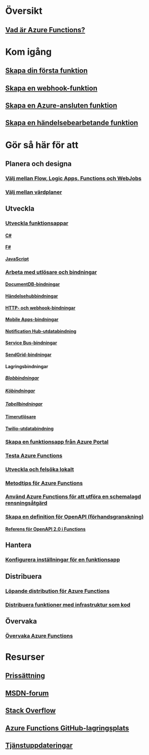 # Översikt
## [Vad är Azure Functions?](functions-overview.md)
# Kom igång
## [Skapa din första funktion](functions-create-first-azure-function.md)
## [Skapa en webhook-funktion](functions-create-a-web-hook-or-api-function.md)
## [Skapa en Azure-ansluten funktion](functions-create-an-azure-connected-function.md)
## [Skapa en händelsebearbetande funktion](functions-create-an-event-processing-function.md)
# Gör så här för att
## Planera och designa
### [Välj mellan Flow, Logic Apps, Functions och WebJobs](functions-compare-logic-apps-ms-flow-webjobs.md)
### [Välj mellan värdplaner](functions-scale.md)

## Utveckla
### [Utveckla funktionsappar](functions-reference.md)
#### [C#](functions-reference-csharp.md)
#### [F#](functions-reference-fsharp.md)
#### [JavaScript](functions-reference-node.md)
### [Arbeta med utlösare och bindningar](functions-triggers-bindings.md)
#### [DocumentDB-bindningar](functions-bindings-documentdb.md)
#### [Händelsehubbindningar](functions-bindings-event-hubs.md)
#### [HTTP- och webhook-bindningar](functions-bindings-http-webhook.md)
#### [Mobile Apps-bindningar](functions-bindings-mobile-apps.md)
#### [Notification Hub-utdatabindning](functions-bindings-notification-hubs.md)
#### [Service Bus-bindningar](functions-bindings-service-bus.md)
#### [SendGrid-bindningar](functions-bindings-sendgrid.md)
#### Lagringsbindningar
##### [Blobbindningar](functions-bindings-storage-blob.md)
##### [Köbindningar](functions-bindings-storage-queue.md)
##### [Tabellbindningar](functions-bindings-storage-table.md)
#### [Timerutlösare](functions-bindings-timer.md)
#### [Twilio-utdatabindning](functions-bindings-twilio.md)
### [Skapa en funktionsapp från Azure Portal](functions-create-function-app-portal.md) 
### [Testa Azure Functions](functions-test-a-function.md)
### [Utveckla och felsöka lokalt](functions-run-local.md)
### [Metodtips för Azure Functions](functions-best-practices.md)
### [Använd Azure Functions för att utföra en schemalagd rensningsåtgärd](functions-scenario-database-table-cleanup.md)
### [Skapa en definition för OpenAPI (förhandsgranskning)](functions-api-definition-getting-started.md)
#### [Referens för OpenAPI 2.0 i Functions](functions-api-definition.md)

## Hantera
### [Konfigurera inställningar för en funktionsapp](functions-how-to-use-azure-function-app-settings.md)

## Distribuera
### [Löpande distribution för Azure Functions](functions-continuous-deployment.md)
### [Distribuera funktioner med infrastruktur som kod](functions-infrastructure-as-code.md)

## Övervaka
### [Övervaka Azure Functions](functions-monitoring.md)

# Resurser
## [Prissättning](https://azure.microsoft.com/pricing/details/functions/)  
## [MSDN-forum](https://social.msdn.microsoft.com/Forums/en-US/home?forum=AzureFunctions)
## [Stack Overflow](http://stackoverflow.com/questions/tagged/azure-functions)
## [Azure Functions GitHub-lagringsplats](https://github.com/Azure/Azure-Functions/) 
## [Tjänstuppdateringar](https://azure.microsoft.com/en-us/updates/?product=functions&updatetype=&platform=)
